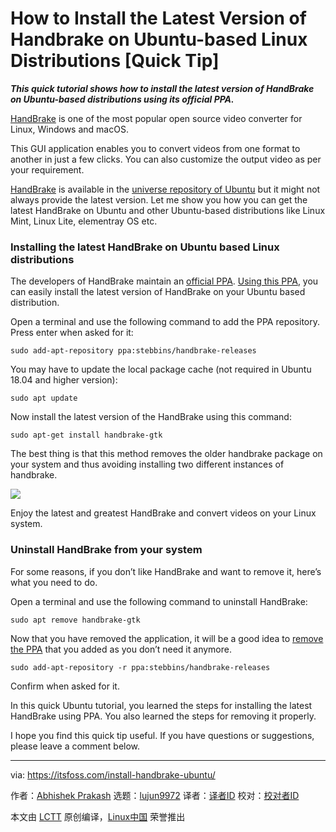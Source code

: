 [#]: collector: (lujun9972)
[#]: translator: (geekpi)
[#]: reviewer: ( )
[#]: publisher: ( )
[#]: url: ( )
[#]: subject: (How to Install the Latest Version of Handbrake on Ubuntu-based Linux Distributions [Quick Tip])
[#]: via: (https://itsfoss.com/install-handbrake-ubuntu/)
[#]: author: (Abhishek Prakash https://itsfoss.com/author/abhishek/)

How to Install the Latest Version of Handbrake on Ubuntu-based Linux Distributions [Quick Tip]
======

_**This quick tutorial shows how to install the latest version of HandBrake on Ubuntu-based distributions using its official PPA.**_

[HandBrake][1] is one of the most popular open source video converter for Linux, Windows and macOS.

This GUI application enables you to convert videos from one format to another in just a few clicks. You can also customize the output video as per your requirement.

[HandBrake][2] is available in the [universe repository of Ubuntu][3] but it might not always provide the latest version. Let me show you how you can get the latest HandBrake on Ubuntu and other Ubuntu-based distributions like Linux Mint, Linux Lite, elementray OS etc.

### Installing the latest HandBrake on Ubuntu based Linux distributions

The developers of HandBrake maintain an [official PPA][4]. [Using this PPA][5], you can easily install the latest version of HandBrake on your Ubuntu based distribution.

Open a terminal and use the following command to add the PPA repository. Press enter when asked for it:

```
sudo add-apt-repository ppa:stebbins/handbrake-releases
```

You may have to update the local package cache (not required in Ubuntu 18.04 and higher version):

```
sudo apt update
```

Now install the latest version of the HandBrake using this command:

```
sudo apt-get install handbrake-gtk
```

The best thing is that this method removes the older handbrake package on your system and thus avoiding installing two different instances of handbrake.

![][6]

Enjoy the latest and greatest HandBrake and convert videos on your Linux system.

### Uninstall HandBrake from your system

For some reasons, if you don’t like HandBrake and want to remove it, here’s what you need to do.

Open a terminal and use the following command to uninstall HandBrake:

```
sudo apt remove handbrake-gtk
```

Now that you have removed the application, it will be a good idea to [remove the PPA][7] that you added as you don’t need it anymore.

```
sudo add-apt-repository -r ppa:stebbins/handbrake-releases
```

Confirm when asked for it.

In this quick Ubuntu tutorial, you learned the steps for installing the latest HandBrake using PPA. You also learned the steps for removing it properly.

I hope you find this quick tip useful. If you have questions or suggestions, please leave a comment below.

--------------------------------------------------------------------------------

via: https://itsfoss.com/install-handbrake-ubuntu/

作者：[Abhishek Prakash][a]
选题：[lujun9972][b]
译者：[译者ID](https://github.com/译者ID)
校对：[校对者ID](https://github.com/校对者ID)

本文由 [LCTT](https://github.com/LCTT/TranslateProject) 原创编译，[Linux中国](https://linux.cn/) 荣誉推出

[a]: https://itsfoss.com/author/abhishek/
[b]: https://github.com/lujun9972
[1]: https://handbrake.fr/
[2]: https://itsfoss.com/handbrake/
[3]: https://itsfoss.com/ubuntu-repositories/
[4]: https://launchpad.net/~stebbins/+archive/ubuntu/handbrake-releases
[5]: https://itsfoss.com/ppa-guide/
[6]: https://i0.wp.com/itsfoss.com/wp-content/uploads/2020/07/install-handbrake-ubuntu.png?resize=800%2C498&ssl=1
[7]: https://itsfoss.com/how-to-remove-or-delete-ppas-quick-tip/
